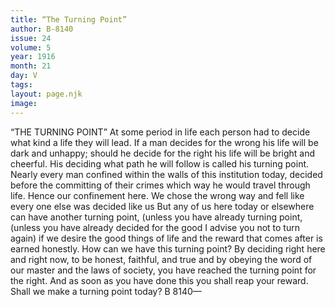 ```yaml
---
title: “The Turning Point”
author: B-8140
issue: 24
volume: 5
year: 1916
month: 21
day: V
tags:
layout: page.njk
image:
---
```

“THE TURNING POINT”      At some period in life each person had to decide what kind a life they will lead. If a man decides for the wrong his life will be dark and unhappy; should he decide for the right his life will be bright and cheerful. His deciding what path he will follow is called his turning point.      Nearly every man confined within the walls of this institution today, decided before the committing of their crimes which way he would travel through life. Hence our confinement here. We chose the wrong way and fell like every one else was decided like us      But any of us here today or elsewhere can have another turning point, (unless you have already turning point, (unless you have already decided for the good I advise you not to turn again) if we desire the good things of life and the reward that comes after is earned honestly.      How can we have this turning point? By deciding right here and right now, to be honest, faithful, and true and by obeying the word of our master and the laws of society, you have reached the turning point for the right. And as soon as you have done this you shall reap your reward. Shall we make a turning point today?      B 8140—   
